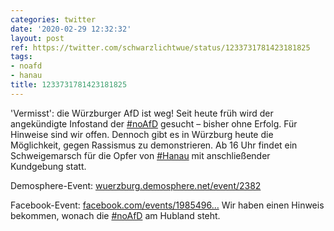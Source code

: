```yaml
---
categories: twitter
date: '2020-02-29 12:32:32'
layout: post
ref: https://twitter.com/schwarzlichtwue/status/1233731781423181825
tags:
- noafd
- hanau
title: 1233731781423181825
---
```

'Vermisst': die Würzburger AfD ist weg! Seit heute früh wird der angekündigte Infostand der [#noAfD](/t/noafd) gesucht – bisher ohne Erfolg. Für Hinweise sind wir offen.
Dennoch gibt es in Würzburg heute die Möglichkeit, gegen Rassismus zu demonstrieren. Ab 16 Uhr findet ein Schweigemarsch für die Opfer von [#Hanau](/t/hanau) mit anschließender Kundgebung statt.



Demosphere-Event: [wuerzburg.demosphere.net/event/2382](https://wuerzburg.demosphere.net/event/2382)



Facebook-Event: [facebook.com/events/1985496…](https://facebook.com/events/198549637927151)
Wir haben einen Hinweis bekommen, wonach die [#noAfD](/t/noafd) am Hubland steht.